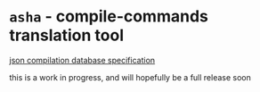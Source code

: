 # `asha` - compile-commands translation tool

[json compilation database specification](https://clang.llvm.org/docs/JSONCompilationDatabase.html)

this is a work in progress, and will hopefully be a full release soon
